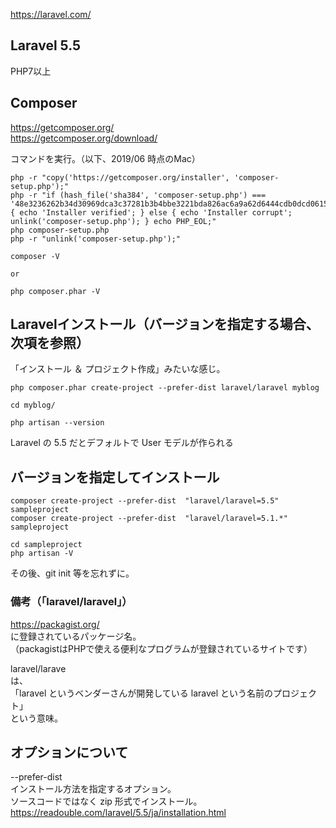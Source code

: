 https://laravel.com/
## Laravel 5.5
PHP7以上  



## Composer
https://getcomposer.org/  
https://getcomposer.org/download/  

コマンドを実行。（以下、2019/06 時点のMac）
```
php -r "copy('https://getcomposer.org/installer', 'composer-setup.php');"
php -r "if (hash_file('sha384', 'composer-setup.php') === '48e3236262b34d30969dca3c37281b3b4bbe3221bda826ac6a9a62d6444cdb0dcd0615698a5cbe587c3f0fe57a54d8f5') { echo 'Installer verified'; } else { echo 'Installer corrupt'; unlink('composer-setup.php'); } echo PHP_EOL;"
php composer-setup.php
php -r "unlink('composer-setup.php');"
```

```
composer -V

or

php composer.phar -V
```

## Laravelインストール（バージョンを指定する場合、次項を参照）
「インストール ＆ プロジェクト作成」みたいな感じ。
```
php composer.phar create-project --prefer-dist laravel/laravel myblog

cd myblog/

php artisan --version
```
Laravel の 5.5 だとデフォルトで User モデルが作られる


## バージョンを指定してインストール
```
composer create-project --prefer-dist  "laravel/laravel=5.5" sampleproject
composer create-project --prefer-dist  "laravel/laravel=5.1.*" sampleproject

cd sampleproject
php artisan -V
```
その後、git init 等を忘れずに。  


### 備考（「laravel/laravel」）
https://packagist.org/  
に登録されているパッケージ名。  
（packagistはPHPで使える便利なプログラムが登録されているサイトです）  

laravel/larave  
は、  
「laravel というベンダーさんが開発している laravel という名前のプロジェクト」  
という意味。  


## オプションについて
--prefer-dist  
インストール方法を指定するオプション。  
ソースコードではなく zip 形式でインストール。  
https://readouble.com/laravel/5.5/ja/installation.html  



